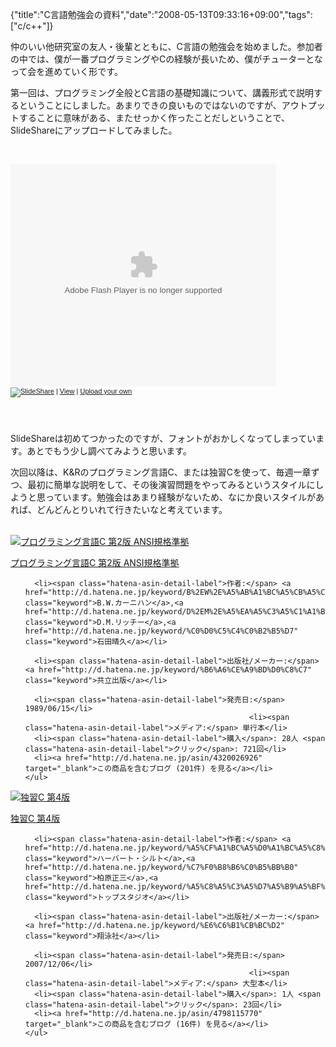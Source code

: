 {"title":"C言語勉強会の資料","date":"2008-05-13T09:33:16+09:00","tags":["c/c++"]}

<!-- DATE: 2008-05-13T00:33:16+00:00 -->
<!-- OLDURL: http://d.hatena.ne.jp/cou929_la/20080513/ -->


<div class="section">
<p>仲のいい他研究室の友人・後輩とともに、C言語の勉強会を始めました。参加者の中では、僕が一番プログラミングやCの経験が長いため、僕がチューターとなって会を進めていく形です。</p>
<p>第一回は、プログラミング全般とC言語の基礎知識について、講義形式で説明するということにしました。あまりできの良いものではないのですが、アウトプットすることに意味がある、またせっかく作ったことだしということで、SlideShareにアップロードしてみました。</p>
<br>

<p><div style="width:425px;text-align:left" id="__ss_402575"><object style="margin:0px" width="425" height="355"><param name="movie" value="http://static.slideshare.net/swf/ssplayer2.swf?doc=csem01-1210691516605148-8"></param><param name="allowFullScreen" value="true"></param><param name="allowScriptAccess" value="always"></param><embed src="http://static.slideshare.net/swf/ssplayer2.swf?doc=csem01-1210691516605148-8" type="application/x-shockwave-flash" allowscriptaccess="always" allowfullscreen="true" width="425" height="355"></embed></object><div style="font-size:11px;font-family:tahoma,arial;height:26px;padding-top:2px;"><a href="http://www.slideshare.net/?src=embed"><img alt="SlideShare" src="http://static.slideshare.net/swf/logo_embd.png" style="border:0px none;margin-bottom:-5px"></a> | <a href="http://www.slideshare.net/cou929/c-language-sem-01?src=embed" title="View ’C language Sem 01’ on SlideShare">View</a> | <a href="http://www.slideshare.net/upload?src=embed">Upload your own</a></div></div></p>
<br>

<p>SlideShareは初めてつかったのですが、フォントがおかしくなってしまっています。あとでもう少し調べてみようと思います。</p>
<p>次回以降は、K&Rのプログラミング言語C、または独習Cを使って、毎週一章ずつ、最初に簡単な説明をして、その後演習問題をやってみるというスタイルにしようと思っています。勉強会はあまり経験がないため、なにか良いスタイルがあれば、どんどんとりいれて行きたいなと考えています。</p>
<br>

<div class="amazlet-box">
  <a href="http://www.amazon.co.jp/exec/obidos/ASIN/4320026926/pleasesleep-22/ref=nosim/"><img src="https://images-fe.ssl-images-amazon.com/images/I/41W69WGATNL._SL160_.jpg" class="hatena-asin-detail-image" alt="プログラミング言語C 第2版 ANSI規格準拠" title="プログラミング言語C 第2版 ANSI規格準拠"></a>
  <div class="hatena-asin-detail-info">
    <p class="hatena-asin-detail-title"><a href="http://www.amazon.co.jp/exec/obidos/ASIN/4320026926/pleasesleep-22/ref=nosim/">プログラミング言語C 第2版 ANSI規格準拠</a></p>
    <ul>
      
      <li><span class="hatena-asin-detail-label">作者:</span> <a href="http://d.hatena.ne.jp/keyword/B%2EW%2E%A5%AB%A1%BC%A5%CB%A5%CF%A5%F3" class="keyword">B.W.カーニハン</a>,<a href="http://d.hatena.ne.jp/keyword/D%2EM%2E%A5%EA%A5%C3%A5%C1%A1%BC" class="keyword">D.M.リッチー</a>,<a href="http://d.hatena.ne.jp/keyword/%C0%D0%C5%C4%C0%B2%B5%D7" class="keyword">石田晴久</a></li>
      
      <li><span class="hatena-asin-detail-label">出版社/メーカー:</span> <a href="http://d.hatena.ne.jp/keyword/%B6%A6%CE%A9%BD%D0%C8%C7" class="keyword">共立出版</a></li>
      
      <li><span class="hatena-asin-detail-label">発売日:</span> 1989/06/15</li>
                                                      <li><span class="hatena-asin-detail-label">メディア:</span> 単行本</li>
      <li><span class="hatena-asin-detail-label">購入</span>: 28人 <span class="hatena-asin-detail-label">クリック</span>: 721回</li>
      <li><a href="http://d.hatena.ne.jp/asin/4320026926" target="_blank">この商品を含むブログ (201件) を見る</a></li>
    </ul>
  </div>
  <div class="hatena-asin-detail-foot"></div>
</div>

<div class="amazlet-box">
  <a href="http://www.amazon.co.jp/exec/obidos/ASIN/4798115770/pleasesleep-22/ref=nosim/"><img src="https://images-fe.ssl-images-amazon.com/images/I/51rzqNQSPYL._SL160_.jpg" class="hatena-asin-detail-image" alt="独習C 第4版" title="独習C 第4版"></a>
  <div class="hatena-asin-detail-info">
    <p class="hatena-asin-detail-title"><a href="http://www.amazon.co.jp/exec/obidos/ASIN/4798115770/pleasesleep-22/ref=nosim/">独習C 第4版</a></p>
    <ul>
      
      <li><span class="hatena-asin-detail-label">作者:</span> <a href="http://d.hatena.ne.jp/keyword/%A5%CF%A1%BC%A5%D0%A1%BC%A5%C8%A1%A6%A5%B7%A5%EB%A5%C8" class="keyword">ハーバート・シルト</a>,<a href="http://d.hatena.ne.jp/keyword/%C7%F0%B8%B6%C0%B5%BB%B0" class="keyword">柏原正三</a>,<a href="http://d.hatena.ne.jp/keyword/%A5%C8%A5%C3%A5%D7%A5%B9%A5%BF%A5%B8%A5%AA" class="keyword">トップスタジオ</a></li>
      
      <li><span class="hatena-asin-detail-label">出版社/メーカー:</span> <a href="http://d.hatena.ne.jp/keyword/%E6%C6%B1%CB%BC%D2" class="keyword">翔泳社</a></li>
      
      <li><span class="hatena-asin-detail-label">発売日:</span> 2007/12/06</li>
                                                      <li><span class="hatena-asin-detail-label">メディア:</span> 大型本</li>
      <li><span class="hatena-asin-detail-label">購入</span>: 1人 <span class="hatena-asin-detail-label">クリック</span>: 23回</li>
      <li><a href="http://d.hatena.ne.jp/asin/4798115770" target="_blank">この商品を含むブログ (16件) を見る</a></li>
    </ul>
  </div>
  <div class="hatena-asin-detail-foot"></div>
</div>

</div>






